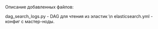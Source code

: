 Описание добавленных файлов:

dag_search_logs.py - DAG для чтения из эластик \n
elasticsearch.yml - конфиг с мастер-ноды.
